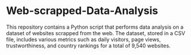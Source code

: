 # Web-scrapped-Data-Analysis
This repository contains a Python script that performs data analysis on a dataset of websites scrapped from the web. The dataset, stored in a CSV file, includes various metrics such as daily visitors, page views, trustworthiness, and country rankings for a total of 9,540 websites.

